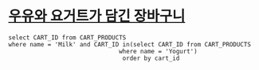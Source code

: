# [우유와 요거트가 담긴 장바구니](https://programmers.co.kr/learn/courses/30/lessons/62284)

```mysql
select CART_ID from CART_PRODUCTS
where name = 'Milk' and CART_ID in(select CART_ID from CART_PRODUCTS
                               where name = 'Yogurt')
                                order by cart_id
```
